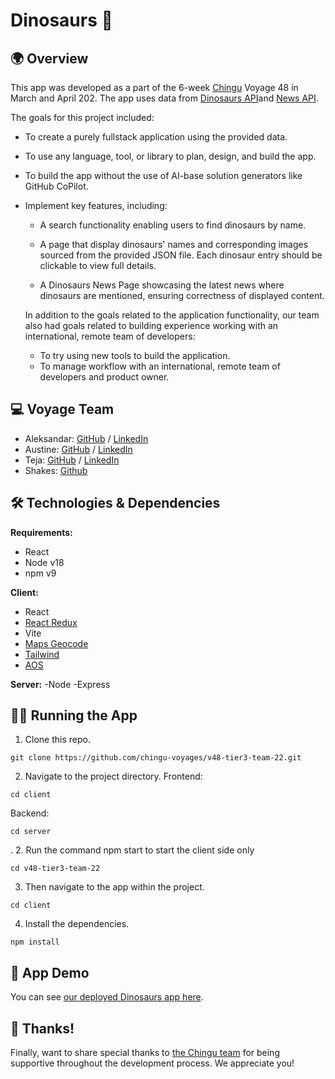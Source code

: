 
# Dinosaurs 	🦖






## 🌍 Overview

This app was developed as a part of the 6-week [Chingu](https://www.chingu.io/) Voyage 48 in March and April 202. The app uses data from [Dinosaurs API](https://chinguapi.onrender.com/dinosaurs)and [News API](https://chinguapi.onrender.com/dinosaurs).

The goals for this project included:

- To create a purely fullstack application using the provided data.
- To use any language, tool, or library to plan, design, and build the app.
- To build the app without the use of AI-base solution generators like GitHub CoPilot.
- Implement key features, including:
  -  A search functionality enabling users to find dinosaurs by name.
  - A page that display dinosaurs' names and corresponding images sourced from the provided JSON file. Each dinosaur entry should be clickable to view full details.

  - A Dinosaurs News Page showcasing the latest news where dinosaurs are mentioned, ensuring correctness of displayed content.

  In addition to the goals related to the application functionality, our team also had goals related to building experience working with an international, remote team of developers:
  - To try using new tools to build the application.
  - To manage workflow with an international, remote team of developers and product owner.
## 	💻 Voyage Team

- Aleksandar: [GitHub](https://github.com/vukas86) / [LinkedIn](https://linkedin.com/in//aleksandar-vukasovic)
- Austine:  [GitHub](https://github.com/EmperorA) / [LinkedIn](https://linkedin.com/in/austineuwumwonse)
- Teja:  [GitHub](https://github.com/teodora-kocic) / [LinkedIn](https://www.linkedin.com/in/teodora-kocic93/)
- Shakes: [Github](https://github.com/Shakespro)
## 🛠️ Technologies & Dependencies

**Requirements:**
- React
- Node v18
- npm v9


**Client:**
- React
- [React Redux](https://react-redux.js.org/)
- Vite
- [Maps Geocode](https://geocode.maps.co/)
- [Tailwind](https://tailwindcss.com/)
- [AOS](https://michalsnik.github.io/aos/)


**Server:**
 -Node 
 -Express


## 👩‍💻 Running the App

1. Clone this repo.

```
git clone https://github.com/chingu-voyages/v48-tier3-team-22.git
```
2. Navigate to the project directory.
Frontend:
```
cd client
```
Backend:
```
cd server
```
.
2. Run the command npm start to start the client side only
```
cd v48-tier3-team-22
```
3. Then navigate to the app within the project.

```
cd client
```

4. Install the dependencies.

```
npm install
```
## 👀 App Demo

You can see [our deployed Dinosaurs app here](https://glittering-paprenjak-8be00d.netlify.app/).


## 🙏 Thanks!

Finally, want to share special thanks to [the Chingu team](https://www.chingu.io/donate) for being supportive throughout the development process. We appreciate you!

